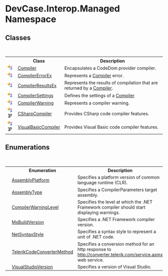 # DevCase.Interop.Managed Namespace
 




## Classes
&nbsp;<table><tr><th></th><th>Class</th><th>Description</th></tr><tr><td>![Public class](media/pubclass.gif "Public class")</td><td><a href="T_DevCase_Interop_Managed_Compiler">Compiler</a></td><td>
Encapsulates a CodeDom provider compiler.</td></tr><tr><td>![Public class](media/pubclass.gif "Public class")</td><td><a href="T_DevCase_Interop_Managed_CompilerErrorEx">CompilerErrorEx</a></td><td>
Represents a <a href="T_DevCase_Interop_Managed_Compiler">Compiler</a> error.</td></tr><tr><td>![Public class](media/pubclass.gif "Public class")</td><td><a href="T_DevCase_Interop_Managed_CompilerResultsEx">CompilerResultsEx</a></td><td>
Represents the results of compilation that are returned by a <a href="T_DevCase_Interop_Managed_Compiler">Compiler</a>.</td></tr><tr><td>![Public class](media/pubclass.gif "Public class")</td><td><a href="T_DevCase_Interop_Managed_CompilerSettings">CompilerSettings</a></td><td>
Defines the settings of a <a href="T_DevCase_Interop_Managed_Compiler">Compiler</a></td></tr><tr><td>![Public class](media/pubclass.gif "Public class")</td><td><a href="T_DevCase_Interop_Managed_CompilerWarning">CompilerWarning</a></td><td>
Represents a compiler warning.</td></tr><tr><td>![Public class](media/pubclass.gif "Public class")![Code example](media/CodeExample.png "Code example")</td><td><a href="T_DevCase_Interop_Managed_CSharpCompiler">CSharpCompiler</a></td><td>
Provides CSharp code compiler features.</td></tr><tr><td>![Public class](media/pubclass.gif "Public class")![Code example](media/CodeExample.png "Code example")</td><td><a href="T_DevCase_Interop_Managed_VisualBasicCompiler">VisualBasicCompiler</a></td><td>
Provides Visual Basic code compiler features.</td></tr></table>

## Enumerations
&nbsp;<table><tr><th></th><th>Enumeration</th><th>Description</th></tr><tr><td>![Public enumeration](media/pubenumeration.gif "Public enumeration")</td><td><a href="T_DevCase_Interop_Managed_AssemblyPlatform">AssemblyPlatform</a></td><td>
Specifies a platform version of common language runtime (CLR).</td></tr><tr><td>![Public enumeration](media/pubenumeration.gif "Public enumeration")</td><td><a href="T_DevCase_Interop_Managed_AssemblyType">AssemblyType</a></td><td>
Specifies a CompilerParameters target assembly.</td></tr><tr><td>![Public enumeration](media/pubenumeration.gif "Public enumeration")</td><td><a href="T_DevCase_Interop_Managed_CompilerWarningLevel">CompilerWarningLevel</a></td><td>
Specifies the level at which the .NET Framework compiler should start displaying warnings.</td></tr><tr><td>![Public enumeration](media/pubenumeration.gif "Public enumeration")</td><td><a href="T_DevCase_Interop_Managed_MsBuildVersion">MsBuildVersion</a></td><td>
Specifies a .NET Framework compiler version.</td></tr><tr><td>![Public enumeration](media/pubenumeration.gif "Public enumeration")</td><td><a href="T_DevCase_Interop_Managed_NetSyntaxStyle">NetSyntaxStyle</a></td><td>
Specifies a syntax style to represent a unit of .NET code.</td></tr><tr><td>![Public enumeration](media/pubenumeration.gif "Public enumeration")</td><td><a href="T_DevCase_Interop_Managed_TelerikCodeConverterMethod">TelerikCodeConverterMethod</a></td><td>
Specifies a conversion method for an http response to <a href="http://converter.telerik.com/service.asmx" target="_blank">http://converter.telerik.com/service.asmx</a> web service.</td></tr><tr><td>![Public enumeration](media/pubenumeration.gif "Public enumeration")</td><td><a href="T_DevCase_Interop_Managed_VisualStudioVersion">VisualStudioVersion</a></td><td>
Specifies a version of Visual Studio.</td></tr></table>&nbsp;
